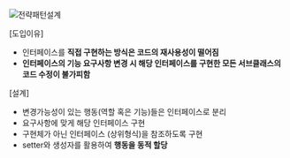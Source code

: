 ![전략패턴설계](https://user-images.githubusercontent.com/68291395/197812659-7e6e9c67-0849-4996-afbb-497646b607f2.png)

[도입이유]
- 인터페이스를 **직접 구현하는 방식은 코드의 재사용성이 떨어짐**
- **인터페이스의 기능 요구사항 변경 시 해당 인터페이스를 구현한 모든 서브클래스의 코드 수정이 불가피함**

[설계]
- 변경가능성이 있는 행동(역할 혹은 기능)들은 인터페이스로 분리
- 요구사항에 맞게 해당 인터페이스 구현
- 구현체가 아닌 인터페이스 (상위형식)을 참조하도록 구현
- setter와 생성자를 활용하여 **행동을 동적 할당**

